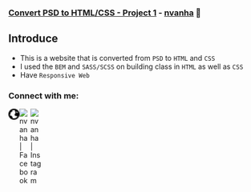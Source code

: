 ### [Convert PSD to HTML/CSS - Project 1][link] - [nvanha][website] 👋

## Introduce

- This is a website that is converted from `PSD` to `HTML` and `CSS`
- I used the `BEM` and `SASS/SCSS` on building class in `HTML` as well as `CSS`
- Have `Responsive Web`

### Connect with me:

[<img align="left" alt="nvanha.com" width="22px" src="https://raw.githubusercontent.com/iconic/open-iconic/master/svg/globe.svg" />][website]
[<img align="left" alt="nvanha | Facebook" width="22px" src="https://cdn.jsdelivr.net/npm/simple-icons@v3/icons/facebook.svg" />][facebook]
[<img align="left" alt="nvanha | Instagram" width="22px" src="https://cdn.jsdelivr.net/npm/simple-icons@v3/icons/instagram.svg" />][instagram]

[website]: https://nvanha.github.io/myweb
[instagram]: https://www.instagram.com/_haa_nguyen
[facebook]: https://www.facebook.com/nvh1120
[link]: https://nvanha.github.io/psd_1/index.htm
